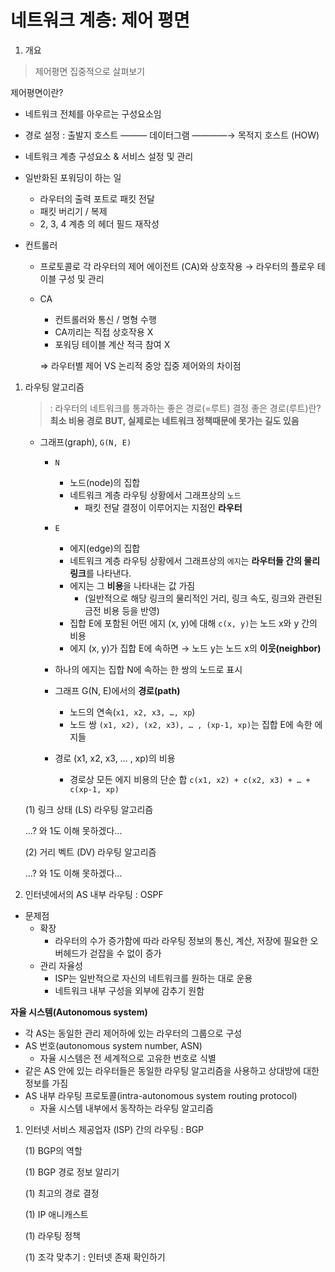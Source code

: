 # 네트워크 계층: 제어 평면
1. 개요

> 제어평면 집중적으로 살펴보기
> 

제어평면이란?

- 네트워크 전체를 아우르는 구성요소임
- 경로 설정 : 출발지 호스트 ——— 데이터그램 ————→ 목적지 호스트 (HOW)
- 네트워크 계층 구성요소 & 서비스 설정 및 관리

- 일반화된 포워딩이 하는 일
    - 라우터의 출력 포트로 패킷 전달
    - 패킷 버리기 / 복제
    - 2, 3, 4 계층 의 헤더 필드 재작성

- 컨트롤러
    - 프로토콜로 각 라우터의 제어 에이전트 (CA)와 상호작용 → 라우터의 플로우 테이블 구성 및 관리
    - CA
        - 컨트롤러와 통신 / 명형 수행
        - CA끼리는 직접 상호작용 X
        - 포워딩 테이블 계산 적극 참여 X
        
        ⇒ 라우터별 제어 VS 논리적 중앙 집중 제어와의 차이점
        
    
1. 라우팅 알고리즘
    
    > : 라우터의 네트워크를 통과하는 좋은 경로(=루트) 결정 
    좋은 경로(루트)란? **최소 비용 경로** 
    **BUT, 실제로는 네트워크 정책때문에 못가는 길도 있음**
    > 
    
    - 그래프(graph), `G(N, E)`
        - `N`
            - 노드(node)의 집합
            - 네트워크 계층 라우팅 상황에서 그래프상의 `노드`
                - 패킷 전달 결정이 이루어지는 지점인 **라우터**
        - `E`
            - 에지(edge)의 집합
            - 네트워크 계층 라우팅 상황에서 그래프상의 `에지`는 **라우터들 간의 물리 링크**를 나타낸다.
            - 에지는 그 **비용**을 나타내는 값 가짐
                - (일반적으로 해당 링크의 물리적인 거리, 링크 속도, 링크와 관련된 금전 비용 등을 반영)
            - 집합 E에 포함된 어떤 에지 (x, y)에 대해 `c(x, y)`는 노드 x와 y 간의 비용
            - 에지 (x, y)가 집합 E에 속하면 → 노드 y는 노드 x의 **이웃(neighbor)**
        - 하나의 에지는 집합 N에 속하는 한 쌍의 노드로 표시
        
        - 그래프 G(N, E)에서의 **경로(path)**
            - 노드의 연속(`x1, x2, x3, …, xp`)
            - 노드 쌍 `(x1, x2), (x2, x3), … , (xp-1, xp)`는 집합 E에 속한 에지들
        - 경로 (x1, x2, x3, … , xp)의 비용
            - 경로상 모든 에지 비용의 단순 합 
            `c(x1, x2) + c(x2, x3) + … + c(xp-1, xp)`
        
    
    (1) 링크 상태 (LS) 라우팅 알고리즘
    
    …? 와 1도 이해 못하겠다…
    
    (2) 거리 벡트 (DV) 라우팅 알고리즘
    
    …? 와 1도 이해 못하겠다…
    

1. 인터넷에서의 AS 내부 라우팅 : OSPF
- 문제점
    - 확장
        - 라우터의 수가 증가함에 따라 라우팅 정보의 통신, 계산, 저장에 필요한 오버헤드가 걷잡을 수 없이 증가
    - 관리 자율성
        - ISP는 일반적으로 자신의 네트워크를 원하는 대로 운용
        - 네트워크 내부 구성을 외부에 감추기 원함

**자율 시스템(Autonomous system)**

- 각 AS는 동일한 관리 제어하에 있는 라우터의 그룹으로 구성
- AS 번호(autonomous system number, ASN)
    - 자율 시스템은 전 세계적으로 고유한 번호로 식별
- 같은 AS 안에 있는 라우터들은 동일한 라우팅 알고리즘을 사용하고 상대방에 대한 정보를 가짐
- AS 내부 라우팅 프로토콜(intra-autonomous system routing protocol)
    - 자율 시스템 내부에서 동작하는 라우팅 알고리즘

1. 인터넷 서비스 제공업자 (ISP) 간의 라우팅 : BGP
    
    (1) BGP의 역할
    
    (1) BGP 경로 정보 알리기
    
    (1) 최고의 경로 결정
    
    (1) IP 애니캐스트
    
    (1) 라우팅 정책
    
    (1) 조각 맞추기 : 인터넷 존재 확인하기